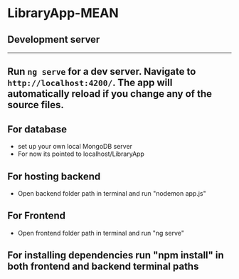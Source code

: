 # LibraryApp-MEAN


## Development server
----
Run `ng serve` for a dev server. Navigate to `http://localhost:4200/`. The app will automatically reload if you change any of the source files.
----
## For database 
- set up your own local MongoDB server
- For now its pointed to localhost/LibraryApp

## For hosting backend
- Open backend folder path in terminal and run "nodemon app.js"

## For Frontend
- Open frontend folder path in terminal and run "ng serve"

## For installing dependencies run "npm install" in both frontend and backend terminal paths
 
